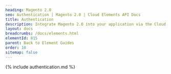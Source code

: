 ```yaml
---
heading: Magento 2.0
seo: Authentication | Magento 2.0 | Cloud Elements API Docs
title: Authentication
description: Integrate Magento 2.0 into your application via the Cloud Elements APIs.
layout: docs
breadcrumbs: /docs/elements.html
elementId: 815
parent: Back to Element Guides
order: 10
sitemap: false
---
```


{% include authentication.md %}
